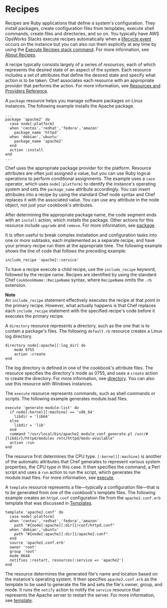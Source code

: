 # Recipes<a name="workingcookbook-installingcustom-components-recipes"></a>

Recipes are Ruby applications that define a system's configuration\. They install packages, create configuration files from templates, execute shell commands, create files and directories, and so on\. You typically have AWS OpsWorks Stacks execute recipes automatically when a [lifecycle event](workingcookbook-events.md) occurs on the instance but you can also run them explicitly at any time by using the [Execute Recipes stack command](workingcookbook-executing.md)\. For more information, see [About Recipes](http://docs.chef.io/recipes.html)\.

A recipe typically consists largely of a series of *resources*, each of which represents the desired state of an aspect of the system\. Each resource includes a set of attributes that define the desired state and specify what action is to be taken\. Chef associates each resource with an appropriate *provider* that performs the action\. For more information, see [Resources and Providers Reference](https://docs.chef.io/resource.html)\.

A `package` resource helps you manage software packages on Linux instances\. The following example installs the Apache package\.

```
...
package 'apache2' do
  case node[:platform]
  when 'centos','redhat','fedora','amazon'
    package_name 'httpd'
  when 'debian','ubuntu'
    package_name 'apache2'
  end
  action :install
end
...
```

Chef uses the appropriate package provider for the platform\. Resource attributes are often just assigned a value, but you can use Ruby logical operations to perform conditional assignments\. The example uses a `case` operator, which uses `node[:platform]` to identify the instance's operating system and sets the `package_name` attribute accordingly\. You can insert attributes into a recipe by using the standard Chef node syntax and Chef replaces it with the associated value\. You can use any attribute in the node object, not just your cookbook's attributes\.

After determining the appropriate package name, the code segment ends with an `install` action, which installs the package\. Other actions for this resource include `upgrade` and `remove`\. For more information, see [package](https://docs.chef.io/chef/resources.html#id150)\.

It is often useful to break complex installation and configuration tasks into one or more subtasks, each implemented as a separate recipe, and have your primary recipe run them at the appropriate time\. The following example shows the line of code that follows the preceding example:

```
include_recipe 'apache2::service'
```

To have a recipe execute a child recipe, use the `include_recipe` keyword, followed by the recipe name\. Recipes are identified by using the standard Chef `CookbookName::RecipeName` syntax, where `RecipeName` omits the `.rb` extension\.

**Note**  
An `include_recipe` statement effectively executes the recipe at that point in the primary recipe\. However, what actually happens is that Chef replaces each `include_recipe` statement with the specified recipe's code before it executes the primary recipe\.

A `directory` resource represents a directory, such as the one that is to contain a package's files\. The following `default.rb` resource creates a Linux log directory\.

```
directory node[:apache][:log_dir] do
    mode 0755
    action :create
end
```

The log directory is defined in one of the cookbook's attribute files\. The resource specifies the directory's mode as 0755, and uses a `create` action to create the directory\. For more information, see [directory](https://docs.chef.io/chef/resources.html#directory)\. You can also use this resource with Windows instances\.

The `execute` resource represents commands, such as shell commands or scripts\. The following example generates module\.load files\.

```
execute 'generate-module-list' do
  if node[:kernel][:machine] == 'x86_64'
    libdir = 'lib64'
  else
    libdir = 'lib'
  end
  command "/usr/local/bin/apache2_module_conf_generate.pl /usr/#{libdir}/httpd/modules /etc/httpd/mods-available"
  action :run
end
```

The resource first determines the CPU type\. `[:kernel][:machine]` is another of the automatic attributes that Chef generates to represent various system properties, the CPU type in this case\. It then specifies the command, a Perl script and uses a `run` action to run the script, which generates the module\.load files\. For more information, see [execute](https://docs.chef.io/chef/resources.html#execute)\.

A `template` resource represents a file—typically a configuration file—that is to be generated from one of the cookbook's template files\. The following example creates an `httpd.conf` configuration file from the `apache2.conf.erb` template that was discussed in [Templates](workingcookbook-installingcustom-components-templates.md)\.

```
template 'apache2.conf' do
  case node[:platform]
  when 'centos','redhat','fedora','amazon'
    path "#{node[:apache][:dir]}/conf/httpd.conf"
  when 'debian','ubuntu'
    path "#{node[:apache][:dir]}/apache2.conf"
  end
  source 'apache2.conf.erb'
  owner 'root'
  group 'root'
  mode 0644
  notifies :restart, resources(:service => 'apache2')
end
```

The resource determines the generated file's name and location based on the instance's operating system\. It then specifies `apache2.conf.erb` as the template to be used to generate the file and sets the file's owner, group, and mode\. It runs the `notify` action to notify the `service` resource that represents the Apache server to restart the server\. For more information, see [template](https://docs.chef.io/chef/resources.html#template)\.